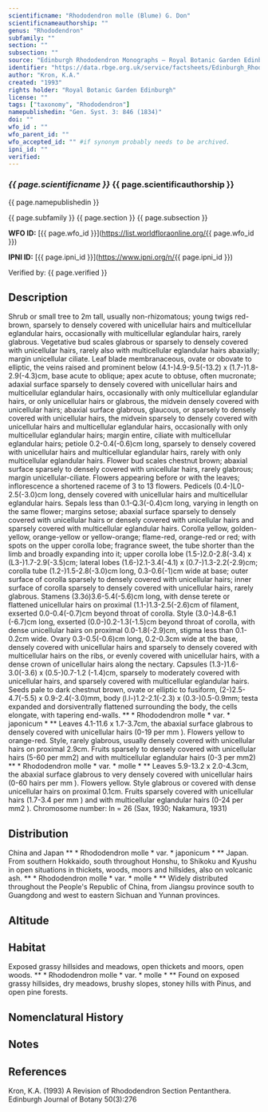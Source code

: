 ```yaml
---
scientificname: "Rhododendron molle (Blume) G. Don"
scientificnameauthorship: ""
genus: "Rhododendron"
subfamily: ""
section: ""
subsection: ""
source: "Edinburgh Rhododendron Monographs – Royal Botanic Garden Edinburgh"
identifier: "https://data.rbge.org.uk/service/factsheets/Edinburgh_Rhododendron_Monographs.xhtml"
author: "Kron, K.A."
created: "1993"
rights holder: "Royal Botanic Garden Edinburgh"
license: ""
tags: ["taxonomy", "Rhododendron"]
namepublishedin: "Gen. Syst. 3: 846 (1834)"
doi: ""
wfo_id : ""
wfo_parent_id: ""
wfo_accepted_id: "" #if synonym probably needs to be archived.                      
ipni_id: ""
verified:
---
```

### _{{ page.scientificname }}_ {{ page.scientificauthorship }}
 {{ page.namepublishedin }}

{{ page.subfamily }} {{ page.section }} {{ page.subsection }}

**WFO ID:** [{{ page.wfo_id }}](https://list.worldfloraonline.org/{{ page.wfo_id }})

**IPNI ID:** [{{ page.ipni_id }}](https://www.ipni.org/n/{{ page.ipni_id }})

Verified by: {{ page.verified }}



## Description
Shrub or small tree to 2m tall, usually non-rhizomatous; young twigs red-brown, sparsely to densely covered with unicellular hairs and multicellular eglandular hairs, occasionally with multicellular eglandular hairs, rarely glabrous. Vegetative bud scales glabrous or sparsely to densely covered with unicellular hairs, rarely also with multicellular eglandular hairs abaxially; margin unicellular ciliate. Leaf blade membranaceous, ovate or obovate to elliptic, the veins raised and prominent below (4.1-)4.9-9.5(-13.2) x (1.7-)1.8-2.9(-4.3)cm, base acute to oblique; apex acute to obtuse, often mucronate; adaxial surface sparsely to densely covered with unicellular hairs and multicellular eglandular hairs, occasionally with only multicellular eglandular hairs, or only unicellular hairs or glabrous, the midvein densely covered with unicellular hairs; abaxial surface glabrous, glaucous, or sparsely to densely covered with unicellular hairs, the midvein sparsely to densely covered with unicellular hairs and multicellular eglandular hairs, occasionally with only multicellular eglandular hairs; margin entire, ciliate with multicellular eglandular hairs; petiole 0.2-0.4(-0.6)cm long, sparsely to densely covered with unicellular hairs and multicellular eglandular hairs, rarely with only multicellular eglandular hairs. Flower bud scales chestnut brown; abaxial surface sparsely to densely covered with unicellular hairs, rarely glabrous; margin unicellular-ciliate. Flowers appearing before or with the leaves; inflorescence a shortened raceme of 3 to 13 flowers. Pedicels (0.4-)L0-2.5(-3.0)cm long, densely covered with unicellular hairs and multicellular eglandular hairs. Sepals less than 0.1-Q.3(-0.4)cm long, varying in length on the same flower; margins setose; abaxial surface sparsely to densely covered with unicellular hairs or densely covered with unicellular hairs and sparsely covered with multicellular eglandular hairs. Corolla yellow, golden-yellow, orange-yellow or yellow-orange; flame-red, orange-red or red; with spots on the upper corolla lobe; fragrance sweet, the tube shorter than the limb and broadly expanding into it; upper corolla lobe (1.5-)2.0-2.8(-3.4) x (L3-)1.7-2.9(-3.5)cm; lateral lobes (1.6-)2.1-3.4(-4.1) x (0.7-)1.3-2.2(-2.9)cm; corolla tube (1.2-)1.5-2.8(-3.0)cm long, 0.3-0.6(-1)cm wide at base; outer surface of corolla sparsely to densely covered with unicellular hairs; inner surface of corolla sparsely to densely covered with unicellular hairs, rarely glabrous. Stamens (3.3ó)3.6-5.4(-5.6)cm long, with dense terete or flattened unicellular hairs on proximal (1.1-)1.3-2.5(-2.6)cm of filament, exserted 0.0-0.4(-0.7)cm beyond throat of corolla. Style (3.0-)4.8-6.1 (-6.7)cm long, exserted (0.0-)0.2-1.3(-1.5)cm beyond throat of corolla, with dense unicellular hairs on proximal 0.0-1.8(-2.9)cm, stigma less than 0.1-0.2cm wide. Ovary 0.3-0.5(-0.6)cm long, 0.2-0.3cm wide at the base, densely covered with unicellular hairs and sparsely to densely covered with multicellular hairs on the ribs, or evenly covered with unicellular hairs, with a dense crown of unicellular hairs along the nectary. Capsules (1.3-)1.6-3.0(-3.6) x (0.5-)0.7-1.2 (-1.4)cm, sparsely to moderately covered with unicellular hairs, and sparsely covered with multicellular eglandular hairs. Seeds pale to dark chestnut brown, ovate or elliptic to fusiform, (2-)2.5-4.7(-5.5) x 0.9-2.4(-3.0)mm, body (l.l-)1.2-2.1(-2.3) x (0.3-)0.5-0.9mm; testa expanded and dorsiventrally flattened surrounding the body, the cells elongate, with tapering end-walls. ** * Rhododendron molle * var. * japonicum * ** Leaves 4.1-11.6 x 1.7-3.7cm, the abaxial surface glabrous to densely covered with unicellular hairs (0-19 per mm ). Flowers yellow to orange-red. Style, rarely glabrous, usually densely covered with unicellular hairs on proximal 2.9cm. Fruits sparsely to densely covered with unicellular hairs (5-60 per mm2) and with multicellular eglandular hairs (0-3 per mm2) ** * Rhododendron molle * var. * molle * ** Leaves 5.9-13.2 x 2.0-4.3cm, the abaxial surface glabrous to very densely covered with unicellular hairs (0-60 hairs per mm ). Flowers yellow. Style glabrous or covered with dense unicellular hairs on proximal 0.1cm. Fruits sparsely covered with unicellular hairs (1.7-3.4 per mm ) and with multicellular eglandular hairs (0-24 per mm2 ). Chromosome number: In = 26 (Sax, 1930; Nakamura, 1931)

## Distribution
China and Japan ** * Rhododendron molle * var. * japonicum * ** Japan. From southern Hokkaido, south throughout Honshu, to Shikoku and Kyushu in open situations in thickets, woods, moors and hillsides, also on volcanic ash. ** * Rhododendron molle * var. * molle * ** Widely distributed throughout the People's Republic of China, from Jiangsu province south to Guangdong and west to eastern Sichuan and Yunnan provinces.

## Altitude


## Habitat
Exposed grassy hillsides and meadows, open thickets and moors, open woods. ** * Rhododendron molle * var. * molle * ** Found on exposed grassy hillsides, dry meadows, brushy slopes, stoney hills with Pinus, and open pine forests.

## Nomenclatural History

                       
## Notes


## References

Kron, K.A. (1993) A Revision of Rhododendron Section Pentanthera. Edinburgh Journal of Botany 50(3):276
